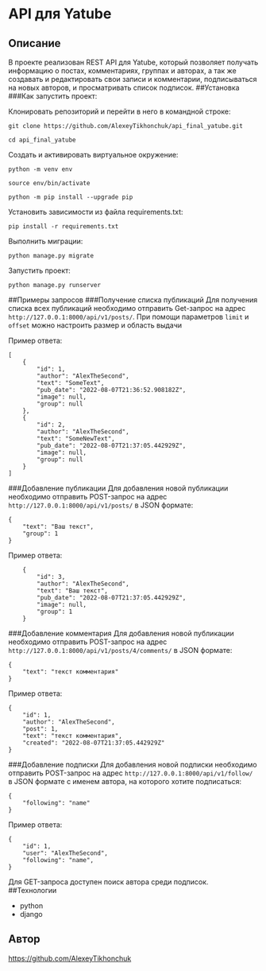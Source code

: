 # API для Yatube
## Описание
В проекте реализован REST API для Yatube, который позволяет получать 
информацию о постах, комментариях, группах и авторах, а так же 
создавать и редактировать свои записи и комментарии, подписываться
на новых авторов, и просматривать список подписок.
##Установка
###Как запустить проект:

Клонировать репозиторий и перейти в него в командной строке:

```
git clone https://github.com/AlexeyTikhonchuk/api_final_yatube.git
```

```
cd api_final_yatube
```

Cоздать и активировать виртуальное окружение:

```
python -m venv env
```

```
source env/bin/activate
```

```
python -m pip install --upgrade pip
```

Установить зависимости из файла requirements.txt:

```
pip install -r requirements.txt
```

Выполнить миграции:

```
python manage.py migrate
```

Запустить проект:

```
python manage.py runserver
```

##Примеры запросов
###Получение списка публикаций
Для получения списка всех публикаций необходимо отправить 
Get-запрос на адрес `http://127.0.0.1:8000/api/v1/posts/`.
При помощи параметров `limit` и `offset` можно настроить размер
и область выдачи

Пример ответа:
```
[
    {
        "id": 1,
        "author": "AlexTheSecond",
        "text": "SomeText",
        "pub_date": "2022-08-07T21:36:52.908182Z",
        "image": null,
        "group": null
    },
    {
        "id": 2,
        "author": "AlexTheSecond",
        "text": "SomeNewText",
        "pub_date": "2022-08-07T21:37:05.442929Z",
        "image": null,
        "group": null
    }
]
```

###Добавление публикации
Для добавления новой публикации необходимо отправить POST-запрос
на адрес `http://127.0.0.1:8000/api/v1/posts/` в JSON формате:

```
{
    "text": "Ваш текст",
    "group": 1
} 
```
Пример ответа:
```
    {
        "id": 3,
        "author": "AlexTheSecond",
        "text": "Ваш текст",
        "pub_date": "2022-08-07T21:37:05.442929Z",
        "image": null,
        "group": 1
    }
```
###Добавление комментария
Для добавления новой публикации необходимо отправить POST-запрос
на адрес `http://127.0.0.1:8000/api/v1/posts/4/comments/` в JSON формате:
```
{
    "text": "текст комментария"
} 
```
Пример ответа:
```
{
    "id": 1,
    "author": "AlexTheSecond",
    "post": 1,
    "text": "текст комментария",
    "created": "2022-08-07T21:37:05.442929Z"
} 
```
###Добавление подписки
Для добавления новой подписки необходимо отправить POST-запрос
на адрес `http://127.0.0.1:8000/api/v1/follow/` в JSON формате с именем автора, 
на которого хотите подписаться:
```
{
    "following": "name"
} 
```
Пример ответа:
```
{
    "id": 1,
    "user": "AlexTheSecond",
    "following": "name",
} 
```
Для GET-запроса доступен поиск автора среди подписок.
##Технологии
- python
- django
## Автор
https://github.com/AlexeyTikhonchuk
